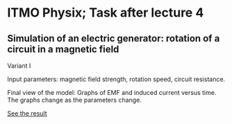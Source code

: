 # ITMO Physix; Task after lecture 4

## Simulation of an electric generator: rotation of a circuit in a magnetic field

Variant I

Input parameters: magnetic field strength, rotation speed, circuit resistance.

Final view of the model: Graphs of EMF and induced current versus time. The graphs change as the parameters change.

[See the result](https://mpxx1.github.io/phys-al-04/)
